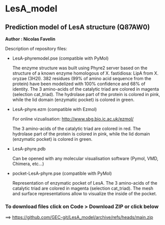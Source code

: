 # LesA_model
## Prediction model of LesA structure (Q87AW0)
**Author : Nicolas Favelin**

Description of repository files:

* LesA-phyremodel.pse (compatible with PyMol)

  The enzyme structure was built using Phyre2 server based on the structure of a known enzyme homologous of X. fastidiosa: LipA from X. oryzae (3H2I). 
  382 residues (99% of amino acid sequence from the protein) have been modelized with 100% confidence and 68% of identity. 
  The 3 amino-acids of the catalytic triad are colored in magenta (selection cat_triad).
  The hydrolase part of the protein is colored in pink, while the lid domain (enzymatic pocket) is colored in green.

* LesA-phyre.ezm (compatible with Ezmol)
  
  For online vizualisation: http://www.sbg.bio.ic.ac.uk/ezmol/
  
  The 3 amino-acids of the catalytic triad are colored in red.
  The hydrolase part of the protein is colored in pink, while the lid domain (enzymatic pocket) is colored in green.

* LesA-phyre.pdb
  
  Can be opened with any molecular visualisation software (Pymol, VMD, Chimera, etc...)
  
* pocket-LesA-phyre.pse (compatible with PyMol)
  
  Representation of enzymatic pocket of LesA. 
  The 3 amino-acids of the catalytic triad are colored in magenta (selection cat_triad). The mesh and surface representations allow to visualize the inside of the pocket.

### To download files click on Code > Download ZIP or click below 
==> https://github.com/GEC-git/LesA_model/archive/refs/heads/main.zip
